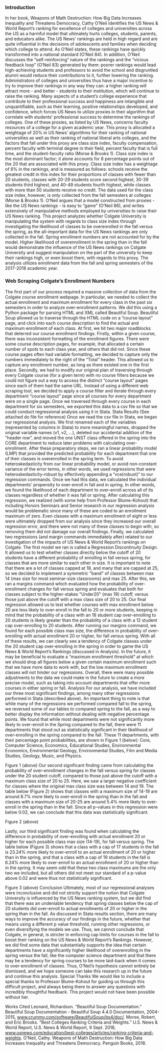 ### Introduction

  In her book, Weapons of Math Destruction: How Big Data Increases Inequality and Threatens Democracy, Cathy O’Neil identifies the US News & World Report’s ranking for excellence of colleges and universities across the US as a harmful model that ultimately hurts colleges, students, parents, and educators alike. The US News’ rankings are held in high regard and are quite influential in the decisions of adolescents and families when deciding which college to attend. As O’Neil states, these rankings have quickly transformed into a national standard (O’Neil 84). In addition, O’Neil discusses the “self-reinforcing” nature of the rankings and the “vicious feedback loop” (O’Neil 83) generated by them: poorer rankings would lead high-achieving students and professors to avoid the school and disgruntled alumni would reduce their contributions to it, further lowering the ranking. Administrators of colleges and universities thus have a major incentive to try to improve their rankings in any way they can: a higher ranking will attract more - and better - students to their institution, which will continue to raise the ranking. Many aspects of a student’s college experience that contribute to their professional success and happiness are intangible and unquantifiable, such as their learning, positive relationships developed, and confidence, which forces US News to utilize proxies in their algorithm that correlate with students’ professional success to determine the rankings of colleges. One of these proxies, as listed by US News, concerns faculty resources of a college for a given academic year. This proxy is allocated a weightage of 20% in US News’ algorithms for their ranking of national universities as well as their ranking of national liberal arts colleges, and the factors that fall under this proxy are class size index, faculty compensation, percent faculty with terminal degree in their field, percent faculty that is full time, and the student-faculty ratio (Morse & Brooks 1). Class size index is the most dominant factor; it alone accounts for 8 percentage points out of the 20 that are associated with this proxy. Class size index has a weightage of 8% in the rankings, and is measured as follows: schools receive the greatest credit in this index for their proportions of classes with fewer than 20 students, classes with 20-29 students score second highest, 30-39 students third highest, and 40-49 students fourth highest, while classes with more than 50 students receive no credit. The data used for the class size index, however, is only collected from the fall semesters at colleges (Morse & Brooks 1). O’Neil argues that a model constructed from proxies - like the US News rankings - is easy to “game” (O’Neil 86), and writes extensively of manipulative methods employed by universities to raise their US News ranking. This project analyzes whether Colgate University is manipulating the system with regards to class size index through investigating the likelihood of classes to be overenrolled in the fall versus the spring, as the all-important data for the US News rankings are only collected in the fall. Spring enrollment numbers are not accounted for by the model. Higher likelihood of overenrollment in the spring than in the fall would demonstrate the influence of the US News rankings on Colgate University and suggest manipulation on the part of the university to keep their rankings high, or even boost them, with regards to this proxy. The analysis utilizes enrollment data from the fall and spring semesters of the 2017-2018 academic year.
  
### Web Scraping Colgate’s Enrollment Numbers
The first part of our process required a massive collection of data from the Colgate course enrollment webpage. In particular, we needed to collect the actual enrollment and maximum enrollment for every class in the past six semesters in order to analyze over-enrollment patterns. We did this using a Python package for parsing HTML and XML called Beautiful Soup. Beautiful Soup allowed us to traverse through the HTML code on a “course layout” page, and click into each course description to find the actual and maximum enrollment of each class.
	At first, we hit two major roadblocks that deterred our course enrollment findings. Firstly, within a given course, there was inconsistent formatting of the enrollment figures. There were some course description pages, for example, that allocated a certain number of spots to each class year, and others that did not. Since these course pages often had variable formatting, we decided to capture only the numbers immediately to the right of the “Total” header. This allowed us to capture any enrollment number, as long as there existed one in the first place. Secondly, we had to modify our original plan of traversing through every Colgate course (for a given term) with no course filters because we could not figure out a way to access the distinct “course layout” pages since each of them had the same URL. Instead of using a different web scraping tool, we decided to apply a course filter and iterate through every department “course layout” page since all courses for every department were on a single page.
Once we traversed through every course in each department for six semesters, we exported this data to a csv file so that we could conduct regressional analysis using it in Stata.
Stata Results (See attached do file for reference)
	Once we read the csv file in Stata, we began our regressional analysis. We first renamed each of the variables (represented by columns in Stata) to more meaningful names, dropped the original variable names (v1, v2, …), deleted our accidental addition of the “header row”, and moved the one UNST class offered in the spring into the CORE department to reduce later problems with calculating over-enrollment. After these preparatory steps, we ran a linear probability model (LMP) that provided the predicted probability for each department that one of their classes is overenrolled in the spring term. To avoid heteroskedasticity from our linear probability model, or avoid non-constant variance of the error terms, in other words, we used regressions that were heteroskedasticity-robust by effectively appending a “vce(robust)” to our regression commands. Once we had this data, we calculated the individual departments' propensity to over-enroll in fall and in spring. In other words, we found the likelihood of each department to over-enroll across all of its classes regardless of whether it was fall or spring.
	After calculating this regression, we realized (with some help from Professor Blume-Kohout) that including Honors Seminars and Senior research in our regression analysis would be problematic since many of these are coded to an enrollment maximum of zero. Even classes with a maximum enrollment of eight or less were ultimately dropped from our analysis since they increased our overall regression error, and there were not many of these classes to begin with, so removing them did not damage our overall findings. 
	Finally, we calculated two regressions (and margin commands immediately after) related to our investigation of the impacts of US News & World Report’s rankings on Colgate. The first model we ran is called a Regression Discontinuity Design. It allowed us to test whether classes directly below the cutoff of 20 students have a different probability of enrolling in fall versus spring, for classes that are more similar to each other in size. It is important to note that there are a lot of classes capped at 18, and many that are capped at 25, so we decided to implement a symmetric "band" of classes between max 14 (max size for most seminar-size classrooms) and max 25. After this, we ran a margins command which evaluated how the probability of over-enrollment changes for fall versus spring and evaluates that both for classes subject to the higher-stakes "Under20" (max 19) cutoff, versus those just above the cutoff with a max class size of 20 to 25. 
	Our final regression allowed us to test whether courses with max enrollment below 20 are less likely to over-enroll in the fall to 20 or more students, keeping in mind that the probability of a class with an 18 student cap over-enrolling to 20 students is likely greater than the probability of a class with a 12 student cap over-enrolling to 20 students. After running our margins command, we found for each possible class max size, the difference in probability of over-enrolling with actual enrollment 20 or higher, for fall versus spring. With all of these results, we can clearly see a tendency of Colgate classes under the 20 student cap over-enrolling in the spring in order to game the US News & World Report’s Rankings (discussed in Analysis).
In the future, it may be beneficial to evaluate a “maximum enrollment threshold” at which we should drop all figures below a given certain maximum enrollment such that we have more data to work with, but the low maximum enrollment classes will not hinder our regressions. Overall, there were many possible adjustments to the data we could make in the future to create a more precise model, such as taking into account departments that offer more courses in either spring or fall. 
Analysis
	For our analysis, we have included our three most significant findings, among many other regressions performed in Stata (described above). An important thing to note is that while many of the regressions we performed compared fall to the spring, we reversed some of our tables to compared spring to the fall, as a way to better display the information without dealing with negative percentage points. 
We found that while most departments were not significantly more likely to over-enroll in the Spring compared to the fall, there were 11 departments that stood out as statistically significant in their likelihood of over-enrolling in the spring compared to the fall. These 11 departments, with their percentage point probabilities, are shown in Figure 1 (below): Core, Computer Science, Economics, Educational Studies, Environmental Economics, Environmental Geology, Environmental Studies, Film and Media Studies, Geology, Music, and Physics. 

Figure 1 (above)
Our second significant finding came from calculating the probability of over-enrollment changes in the fall versus spring for classes under the 20 student cutoff, compared to those just above the cutoff with a maximum class size of 20 to 25.  Here, we saw a larger negative coefficient for classes where the original max class size was between 14 and 19. The table below (Figure 2) shows that classes with a maximum size of 14-19 are around 8.7% more likely to over-enroll in the spring than in the fall and classes with a maximum size of 20-25 are around 5.4% more likely to over-enroll in the spring than in the fall. Since all p-values in this regression were below 0.02, we can conclude that this data was statistically significant. 

Figure 2 (above)

Lastly, our third significant finding was found when calculating the difference in probability of over-enrolling with actual enrollment 20 or higher for each possible class max size (14-19), for fall versus spring. The table below (Figure 3) shows that a class with a cap of 17 students in the fall is 23.24% more likely to over-enroll to an actual enrollment of 20 or higher than in the spring, and that a class with a cap of 19 students in the fall is 6.24% more likely to over-enroll to an actual enrollment of 20 or higher than in the spring. It may seem odd that these two class maximums are the only two we included, but all others did not meet our standard of a p-value above 0.02 and were thus not statistically significant. 

Figure 3 (above)
Conclusion
	Ultimately, most of our regressional analyses were inconclusive and did not strictly support the notion that Colgate University is influenced by the US News ranking system, but we did find that there was an undeniable tendency that spring classes below the cap of 20 students did over-enroll to actual enrollments of 20 or higher in the spring than in the fall. As discussed in Stata results section, there are many ways to improve the accuracy of our findings in the future, whether that means using a different p value threshold, running other regressions, or even diversifying the models we use. Thus, we cannot conclude that Colgate, in general, is stricter in enforcing cap limits for courses in the fall to boost their ranking on the US News & World Report’s Rankings. However, we did find some data that substantially supports the idea that certain departments have a significantly higher likelihood of overenrolling in the spring versus the fall, like the computer science department and that there may be a tendency for spring courses to be more laid-back when it comes to over-enrollment of classes. Thus, O’Neil’s hypothesis cannot entirely be dismissed, and we hope someone can take this research up in the future and continue this analysis.
Special Thanks
	We would like to include a special thanks to Professor Blume-Kohout for guiding us through this difficult project, and always being there to answer any questions with incredibly thoughtful feedback. This project would not have been possible without her.










Works Cited
Leonard, Richardson. “Beautiful Soup Documentation.” Beautiful Soup Documentation - 
Beautiful Soup 4.4.0 Documentation, 2004-2015, www.crummy.com/software/BeautifulSoup/bs4/doc/.
Morse, Robert, and Eric Brooks. “Best Colleges Ranking Criteria and Weights.” U.S. News & 
World Report, U.S. News & World Report, 9 Sept. 2018, 
www.usnews.com/education/best-colleges/articles/ranking-criteria-and-weights.
O'Neil, Cathy. Weapons of Math Destruction: How Big Data Increases Inequality and Threatens 
Democracy. Penguin Books, 2018.


